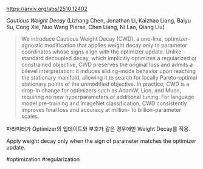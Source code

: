 https://arxiv.org/abs/2510.12402

*Cautious Weight Decay* (Lizhang Chen, Jonathan Li, Kaizhao Liang, Baiyu Su, Cong Xie, Nuo Wang Pierse, Chen Liang, Ni Lao, Qiang Liu)

> We introduce Cautious Weight Decay (CWD), a one-line, optimizer-agnostic modification that applies weight decay only to parameter coordinates whose signs align with the optimizer update. Unlike standard decoupled decay, which implicitly optimizes a regularized or constrained objective, CWD preserves the original loss and admits a bilevel interpretation: it induces sliding-mode behavior upon reaching the stationary manifold, allowing it to search for locally Pareto-optimal stationary points of the unmodified objective. In practice, CWD is a drop-in change for optimizers such as AdamW, Lion, and Muon, requiring no new hyperparameters or additional tuning. For language model pre-training and ImageNet classification, CWD consistently improves final loss and accuracy at million- to billion-parameter scales.

파라미터가 Optimizer의 업데이트와 부호가 같은 경우에만 Weight Decay를 적용.

Apply weight decay only when the sign of parameter matches the optimizer update.

#optimization #regularization 